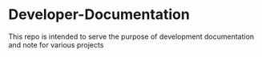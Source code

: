 # Developer-Documentation
This repo is intended to serve the purpose of development documentation and note for various projects

